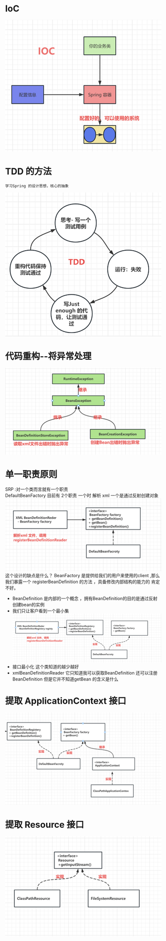 # IoC 
![img.png](img/1.Ioc.png)
# TDD 的方法 
```text
学习Spring 的设计思想，核心的抽象 
```
![img.png](img/2.tdd.png)

# 代码重构--将异常处理 
![img.png](img/3.exception.png)

# 单一职责原则  
SRP :对一个类而言就有一个职责   
DefaultBeanFactory 目前有 2个职责  一个时 解析 xml  一个是通过反射创建对象 
![img.png](img/4.类图1-将DefaultBeanFactory拆分.png)
这个设计的缺点是什么？
BeanFactory 是提供给我们的用户来使用的client ,那么我们暴露一个 registerBeanDefinition 的方法 ，具备修改内部结构的能力的 肯定不好。
 - BeanDefinition 是内部的一个概念 ，拥有BeanDefinition的目的是通过反射创建bean的实例 
 - 我们只让客户看到一个最小集 
![img.png](img/5.类图2-将DefaultBeanFactory拆分.png)
 - 接口最小化 这个类知道的越少越好 
 - xmlBeanDefinitionReader 它只知道我可以获取BeanDefinition 还可以注册 BeanDefinition 但是它并不知道getBean 的含义是什么 

# 提取 ApplicationContext 接口
![img.png](img/6.类图3-将ctx.png)

# 提取 Resource 接口
![img.png](img/7.Resource.png)
